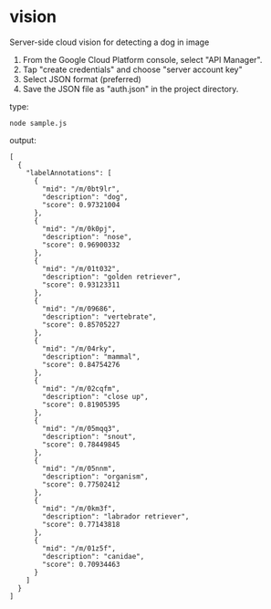 # vision
Server-side cloud vision for detecting a dog in image

1. From the Google Cloud Platform console, select "API Manager".
2. Tap "create credentials" and choose "server account key"
3. Select JSON format (preferred)
4. Save the JSON file as "auth.json" in the project directory.

type:

```
node sample.js
```

output:

```
[
  {
    "labelAnnotations": [
      {
        "mid": "/m/0bt9lr",
        "description": "dog",
        "score": 0.97321004
      },
      {
        "mid": "/m/0k0pj",
        "description": "nose",
        "score": 0.96900332
      },
      {
        "mid": "/m/01t032",
        "description": "golden retriever",
        "score": 0.93123311
      },
      {
        "mid": "/m/09686",
        "description": "vertebrate",
        "score": 0.85705227
      },
      {
        "mid": "/m/04rky",
        "description": "mammal",
        "score": 0.84754276
      },
      {
        "mid": "/m/02cqfm",
        "description": "close up",
        "score": 0.81905395
      },
      {
        "mid": "/m/05mqq3",
        "description": "snout",
        "score": 0.78449845
      },
      {
        "mid": "/m/05nnm",
        "description": "organism",
        "score": 0.77502412
      },
      {
        "mid": "/m/0km3f",
        "description": "labrador retriever",
        "score": 0.77143818
      },
      {
        "mid": "/m/01z5f",
        "description": "canidae",
        "score": 0.70934463
      }
    ]
  }
]
```
